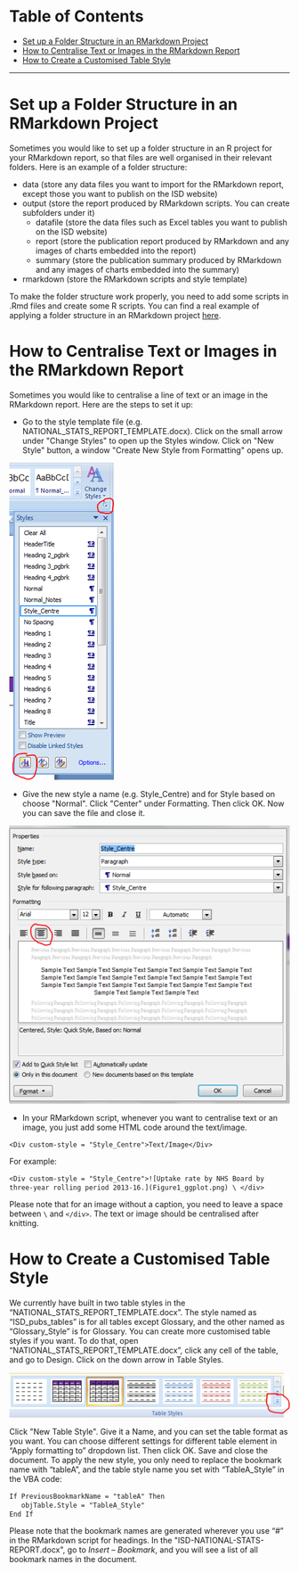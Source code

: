 # Table of Contents
* [Set up a Folder Structure in an RMarkdown Project](#set-up-a-folder-structure-in-an-rmarkdown-project)
* [How to Centralise Text or Images in the RMarkdown Report](#how-to-centralise-text-or-images-in-the-rmarkdown-report)
* [How to Create a Customised Table Style](#how-to-create-a-customised-table-style)

***
# Set up a Folder Structure in an RMarkdown Project

Sometimes you would like to set up a folder structure in an R project for your RMarkdown report, so that files are well organised in their relevant folders. Here is an example of a folder structure:
* data (store any data files you want to import for the RMarkdown report, except those you want to publish on the ISD website)
* output (store the report produced by RMarkdown scripts. You can create subfolders under it)
  * datafile (store the data files such as Excel tables you want to publish on the ISD website)
  * report (store the publication report produced by RMarkdown and any images of charts embedded into the report)
  * summary (store the publication summary produced by RMarkdown and any images of charts embedded into the summary)
* rmarkdown (store the RMarkdown scripts and style template)

To make the folder structure work properly, you need to add some scripts in .Rmd files and create some R scripts. You can find a real example of applying a folder structure in an RMarkdown project [here](https://github.com/NHS-NSS-transforming-publications/Folder-Structure-RMD).

# How to Centralise Text or Images in the RMarkdown Report

Sometimes you would like to centralise a line of text or an image in the RMarkdown report. Here are the steps to set it up:
* Go to the style template file (e.g. NATIONAL_STATS_REPORT_TEMPLATE.docx). Click on the small arrow under "Change Styles" to open up the Styles window. Click on "New Style" button, a window "Create New Style from Formatting" opens up.

![Example for centralising](https://github.com/NHS-NSS-transforming-publications/Images/blob/master/RMD-tip1.PNG)

* Give the new style a name (e.g. Style_Centre) and for Style based on choose "Normal". Click "Center" under Formatting. Then click OK. Now you can save the file and close it.

![Example for centralising](https://github.com/NHS-NSS-transforming-publications/Images/blob/master/RMD-tip2.PNG)

* In your RMarkdown script, whenever you want to centralise text or an image, you just add some HTML code around the text/image.

```
<Div custom-style = "Style_Centre">Text/Image</Div>
```
For example:

```
<Div custom-style = "Style_Centre">![Uptake rate by NHS Board by three-year rolling period 2013-16.](Figure1_ggplot.png) \ </div>
```
Please note that for an image without a caption, you need to leave a space between ```\``` and ```</div>```. The text or image should be centralised after knitting.

# How to Create a Customised Table Style

We currently have built in two table styles in the “NATIONAL_STATS_REPORT_TEMPLATE.docx”. The style named as “ISD_pubs_tables” is for all tables except Glossary, and the other named as “Glossary_Style” is for Glossary. You can create more customised table styles if you want. To do that, open “NATIONAL_STATS_REPORT_TEMPLATE.docx”, click any cell of the table, and go to Design. Click on the down arrow in Table Styles. 

![table styles](https://github.com/NHS-NSS-transforming-publications/Images/blob/master/RMarkdown3.PNG)

Click "New Table Style". Give it a Name, and you can set the table format as you want. You can choose different settings for different table element in “Apply formatting to” dropdown list. Then click OK. Save and close the document. To apply the new style, you only need to replace the bookmark name with “tableA”, and the table style name you set with “TableA_Style” in the VBA code:

```vba
If PreviousBookmarkName = "tableA" Then 
   objTable.Style = "TableA_Style"
End If
```
Please note that the bookmark names are generated wherever you use “#” in the RMarkdown script for headings. In the "ISD-NATIONAL-STATS-REPORT.docx", go to *Insert – Bookmark*, and you will see a list of all bookmark names in the document.
